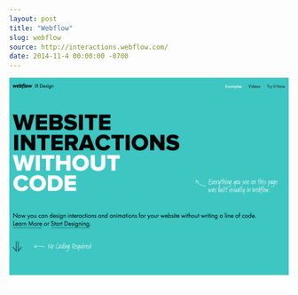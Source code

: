 ```yaml
---
layout: post
title: "Webflow"
slug: webflow
source: http://interactions.webflow.com/
date: 2014-11-4 00:00:00 -0700
---
```


<img src="/screenshots/interactions-webflow.jpg">
